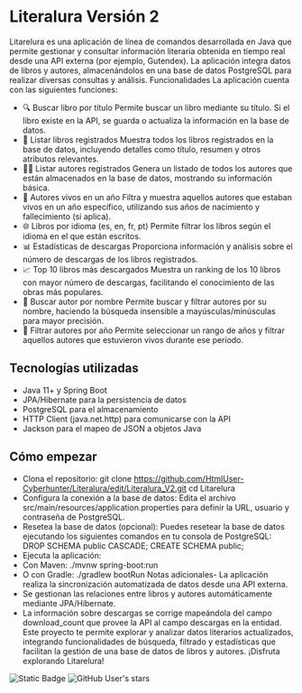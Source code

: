 # Literalura Versión 2

Litarelura es una aplicación de línea de comandos desarrollada en Java que permite gestionar y consultar información literaria obtenida en tiempo real desde una API externa (por ejemplo, Gutendex). La aplicación integra datos de libros y autores, almacenándolos en una base de datos PostgreSQL para realizar diversas consultas y análisis.
Funcionalidades
La aplicación cuenta con las siguientes funciones:
- 🔍 Buscar libro por título
Permite buscar un libro mediante su título. Si el libro existe en la API, se guarda o actualiza la información en la base de datos.
- 📘 Listar libros registrados
Muestra todos los libros registrados en la base de datos, incluyendo detalles como título, resumen y otros atributos relevantes.
- 👩‍🏫 Listar autores registrados
Genera un listado de todos los autores que están almacenados en la base de datos, mostrando su información básica.
- 🧓 Autores vivos en un año
Filtra y muestra aquellos autores que estaban vivos en un año específico, utilizando sus años de nacimiento y fallecimiento (si aplica).
- 🌐 Libros por idioma (es, en, fr, pt)
Permite filtrar los libros según el idioma en el que están escritos.
- 📊 Estadísticas de descargas
Proporciona información y análisis sobre el número de descargas de los libros registrados.
- 📈 Top 10 libros más descargados
Muestra un ranking de los 10 libros con mayor número de descargas, facilitando el conocimiento de las obras más populares.
- 🔎 Buscar autor por nombre
Permite buscar y filtrar autores por su nombre, haciendo la búsqueda insensible a mayúsculas/minúsculas para mayor precisión.
- 📝 Filtrar autores por año
Permite seleccionar un rango de años y filtrar aquellos autores que estuvieron vivos durante ese período.
## Tecnologías utilizadas
- Java 11+ y Spring Boot
- JPA/Hibernate para la persistencia de datos
- PostgreSQL para el almacenamiento
- HTTP Client (java.net.http) para comunicarse con la API
- Jackson para el mapeo de JSON a objetos Java
## Cómo empezar
- Clona el repositorio:
git clone https://github.com/HtmlUser-Cyberhunter/Literalura/edit/Literalura_V2.git
cd Litarelura
- Configura la conexión a la base de datos:
Edita el archivo src/main/resources/application.properties para definir la URL, usuario y contraseña de PostgreSQL.
- Resetea la base de datos (opcional):
Puedes resetear la base de datos ejecutando los siguientes comandos en tu consola de PostgreSQL:
DROP SCHEMA public CASCADE;
CREATE SCHEMA public;
- Ejecuta la aplicación:
- Con Maven:
./mvnw spring-boot:run
- O con Gradle:
./gradlew bootRun
Notas adicionales- La aplicación realiza la sincronización automatizada de datos desde una API externa.
- Se gestionan las relaciones entre libros y autores automáticamente mediante JPA/Hibernate.
- La información sobre descargas se corrige mapeándola del campo download_count que provee la API al campo descargas en la entidad.
Este proyecto te permite explorar y analizar datos literarios actualizados, integrando funcionalidades de búsqueda, filtrado y estadísticas que facilitan la gestión de una base de datos de libros y autores. ¡Disfruta explorando Litarelura!



![Static Badge](https://img.shields.io/badge/STATUS-En%20desarrollo-blue)       ![GitHub User's stars](https://img.shields.io/github/stars/HtmlUser-Cyberhunter)
